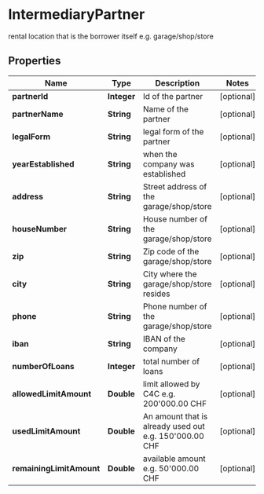 

# IntermediaryPartner

rental location that is the borrower itself e.g. garage/shop/store

## Properties

| Name | Type | Description | Notes |
|------------ | ------------- | ------------- | -------------|
|**partnerId** | **Integer** | Id of the partner |  [optional] |
|**partnerName** | **String** | Name of the partner |  [optional] |
|**legalForm** | **String** | legal form of the partner |  [optional] |
|**yearEstablished** | **String** | when the company was established |  [optional] |
|**address** | **String** | Street address of the garage/shop/store |  [optional] |
|**houseNumber** | **String** | House number of the garage/shop/store |  [optional] |
|**zip** | **String** | Zip code of the garage/shop/store |  [optional] |
|**city** | **String** | City where the garage/shop/store resides |  [optional] |
|**phone** | **String** | Phone number of the garage/shop/store |  [optional] |
|**iban** | **String** | IBAN of the company |  [optional] |
|**numberOfLoans** | **Integer** | total number of loans |  [optional] |
|**allowedLimitAmount** | **Double** | limit allowed by C4C e.g. 200&#39;000.00 CHF |  [optional] |
|**usedLimitAmount** | **Double** | An amount that is already used out e.g. 150&#39;000.00 CHF |  [optional] |
|**remainingLimitAmount** | **Double** | available amount e.g. 50&#39;000.00 CHF |  [optional] |



